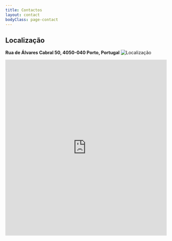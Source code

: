 ```yaml
---
title: Contactos
layout: contact
bodyClass: page-contact
---
```

## **Localização**
**Rua de Álvares Cabral 50, 4050-040 Porto, Portugal**
![Localização]({{site.baseurl}}/images/office/new_image_10_2.jpg)
<iframe src="https://www.google.com/maps/embed?pb=!1m18!1m12!1m3!1d3470.742685699689!2d-8.618433440714426!3d41.155158441776145!2m3!1f0!2f0!3f0!3m2!1i1024!2i768!4f13.1!3m3!1m2!1s0xd246501a25501c9%3A0xc8f7ea63c3579c4!2sRua%20de%20%C3%81lvares%20Cabral%2050%2C%204050-257%20Porto!5e0!3m2!1sen!2spt!4v1614802910136!5m2!1sen!2spt" width="100%" height="550" style="border:0;" allowfullscreen="" loading="lazy"></iframe>
